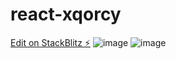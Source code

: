 # react-xqorcy

[Edit on StackBlitz ⚡️](https://stackblitz.com/edit/react-gckw88)
![image](https://user-images.githubusercontent.com/29427058/203749297-d4278bf9-31ed-4339-baf1-f43a6ea3c7cc.png)
![image](https://user-images.githubusercontent.com/29427058/203749377-83d80db4-3046-4df9-bbbb-956abbdf4142.png)

